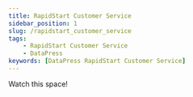 ```yaml
---
title: RapidStart Customer Service
sidebar_position: 1
slug: /rapidstart_customer_service
tags:
    - RapidStart Customer Service
    - DataPress
keywords: [DataPress RapidStart Customer Service]  
---
```

Watch this space!
